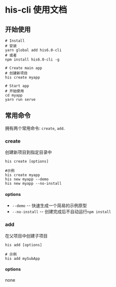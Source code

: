 # his-cli 使用文档

## 开始使用

```shell
# Install
# 安装
yarn global add his6.0-cli
# 或者
npm install his6.0-cli -g

# Create main app
# 创建新项目
his create myapp

# Start app
# 开始使用
cd myapp
yarn run serve
```

## 常用命令

拥有两个常用命令: `create`, `add`.

### create

<span title="Create main app with new directory.">创建新项目到指定目录中</span>

```shell
his create [options]
```

```shell
#示例
his create myapp
his new myapp --demo
his new myapp --no-install
```

#### options

- `--demo` <span title="Generate a dead simple project for quick prototype">-- 快速生成一个简易的示例原型</span>
- `--no-install` <span title="Disable npm install after files created">-- 创建完成后不自动运行`npm install`</span>

### add

<span title="create sub app in main app">在父项目中创建子项目</span>

```shell
his add [options]
```

```shell
# 示例
his add mySubApp
```

#### options

none
